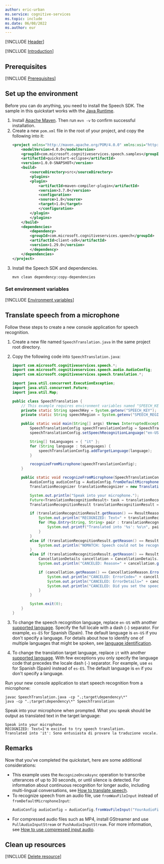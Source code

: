 ```yaml
---
author: eric-urban
ms.service: cognitive-services
ms.topic: include
ms.date: 06/08/2022
ms.author: eur
---
```


[!INCLUDE [Header](../../common/java.md)]

[!INCLUDE [Introduction](intro.md)]

## Prerequisites

[!INCLUDE [Prerequisites](../../common/azure-prerequisites.md)]

## Set up the environment

Before you can do anything, you need to install the Speech SDK. The sample in this quickstart works with the [Java Runtime](~/articles/cognitive-services/speech-service/quickstarts/setup-platform.md?pivots=programming-language-java&tabs=jre).

1. Install [Apache Maven](https://maven.apache.org/install.html). Then run `mvn -v` to confirm successful installation.
1. Create a new `pom.xml` file in the root of your project, and copy the following into it:
    ```xml
    <project xmlns="http://maven.apache.org/POM/4.0.0" xmlns:xsi="http://www.w3.org/2001/XMLSchema-instance" xsi:schemaLocation="http://maven.apache.org/POM/4.0.0 http://maven.apache.org/xsd/maven-4.0.0.xsd">
        <modelVersion>4.0.0</modelVersion>
        <groupId>com.microsoft.cognitiveservices.speech.samples</groupId>
        <artifactId>quickstart-eclipse</artifactId>
        <version>1.0.0-SNAPSHOT</version>
        <build>
            <sourceDirectory>src</sourceDirectory>
            <plugins>
            <plugin>
                <artifactId>maven-compiler-plugin</artifactId>
                <version>3.7.0</version>
                <configuration>
                <source>1.8</source>
                <target>1.8</target>
                </configuration>
            </plugin>
            </plugins>
        </build>
        <dependencies>
            <dependency>
            <groupId>com.microsoft.cognitiveservices.speech</groupId>
            <artifactId>client-sdk</artifactId>
            <version>1.29.0</version>
            </dependency>
        </dependencies>
    </project>
    ```
1. Install the Speech SDK and dependencies.
    ```console
    mvn clean dependency:copy-dependencies
    ```

### Set environment variables

[!INCLUDE [Environment variables](../../common/environment-variables.md)]

## Translate speech from a microphone

Follow these steps to create a new console application for speech recognition.

1. Create a new file named `SpeechTranslation.java` in the same project root directory.
1. Copy the following code into `SpeechTranslation.java`:

    ```java
    import com.microsoft.cognitiveservices.speech.*;
    import com.microsoft.cognitiveservices.speech.audio.AudioConfig;
    import com.microsoft.cognitiveservices.speech.translation.*;
    
    import java.util.concurrent.ExecutionException;
    import java.util.concurrent.Future;
    import java.util.Map;
    
    public class SpeechTranslation {
        // This example requires environment variables named "SPEECH_KEY" and "SPEECH_REGION"
        private static String speechKey = System.getenv("SPEECH_KEY");
        private static String speechRegion = System.getenv("SPEECH_REGION");
    
        public static void main(String[] args) throws InterruptedException, ExecutionException {
            SpeechTranslationConfig speechTranslationConfig = SpeechTranslationConfig.fromSubscription(speechKey, speechRegion);
            speechTranslationConfig.setSpeechRecognitionLanguage("en-US");
    
            String[] toLanguages = { "it" };
            for (String language : toLanguages) {
                speechTranslationConfig.addTargetLanguage(language);
            }
    
            recognizeFromMicrophone(speechTranslationConfig);
        }
    
        public static void recognizeFromMicrophone(SpeechTranslationConfig speechTranslationConfig) throws InterruptedException, ExecutionException {
            AudioConfig audioConfig = AudioConfig.fromDefaultMicrophoneInput();
            TranslationRecognizer translationRecognizer = new TranslationRecognizer(speechTranslationConfig, audioConfig);
    
            System.out.println("Speak into your microphone.");
            Future<TranslationRecognitionResult> task = translationRecognizer.recognizeOnceAsync();
            TranslationRecognitionResult translationRecognitionResult = task.get();
    
            if (translationRecognitionResult.getReason() == ResultReason.TranslatedSpeech) {
                System.out.println("RECOGNIZED: Text=" + translationRecognitionResult.getText());
                for (Map.Entry<String, String> pair : translationRecognitionResult.getTranslations().entrySet()) {
                    System.out.printf("Translated into '%s': %s\n", pair.getKey(), pair.getValue());
                }
            }
            else if (translationRecognitionResult.getReason() == ResultReason.NoMatch) {
                System.out.println("NOMATCH: Speech could not be recognized.");
            }
            else if (translationRecognitionResult.getReason() == ResultReason.Canceled) {
                CancellationDetails cancellation = CancellationDetails.fromResult(translationRecognitionResult);
                System.out.println("CANCELED: Reason=" + cancellation.getReason());
    
                if (cancellation.getReason() == CancellationReason.Error) {
                    System.out.println("CANCELED: ErrorCode=" + cancellation.getErrorCode());
                    System.out.println("CANCELED: ErrorDetails=" + cancellation.getErrorDetails());
                    System.out.println("CANCELED: Did you set the speech resource key and region values?");
                }
            }
    
            System.exit(0);
        }
    }
    ```

1. To change the speech recognition language, replace `en-US` with another [supported language](~/articles/cognitive-services/speech-service/supported-languages.md#speech-to-text). Specify the full locale with a dash (`-`) separator. For example, `es-ES` for Spanish (Spain). The default language is `en-US` if you don't specify a language. For details about how to identify one of multiple languages that might be spoken, see [language identification](~/articles/cognitive-services/speech-service/language-identification.md). 
1. To change the translation target language, replace `it` with another [supported language](~/articles/cognitive-services/speech-service/supported-languages.md#speech-translation). With few exceptions you only specify the language code that precedes the locale dash (`-`) separator. For example, use `es` for Spanish (Spain) instead of `es-ES`. The default language is `en` if you don't specify a language.

Run your new console application to start speech recognition from a microphone:

```console
javac SpeechTranslation.java -cp ".;target\dependency\*"
java -cp ".;target\dependency\*" SpeechTranslation
```

Speak into your microphone when prompted. What you speak should be output as translated text in the target language:

```console
Speak into your microphone.
RECOGNIZED: Text=I'm excited to try speech translation.
Translated into 'it': Sono entusiasta di provare la traduzione vocale.
```

## Remarks
Now that you've completed the quickstart, here are some additional considerations:

- This example uses the `RecognizeOnceAsync` operation to transcribe utterances of up to 30 seconds, or until silence is detected. For information about continuous recognition for longer audio, including multi-lingual conversations, see [How to translate speech](~/articles/cognitive-services/speech-service/how-to-translate-speech.md).
- To recognize speech from an audio file, use `fromWavFileInput` instead of `fromDefaultMicrophoneInput`:
    ```java
    AudioConfig audioConfig = AudioConfig.fromWavFileInput("YourAudioFile.wav");
    ```
- For compressed audio files such as MP4, install GStreamer and use `PullAudioInputStream` or `PushAudioInputStream`. For more information, see [How to use compressed input audio](~/articles/cognitive-services/speech-service/how-to-use-codec-compressed-audio-input-streams.md).

## Clean up resources

[!INCLUDE [Delete resource](../../common/delete-resource.md)]